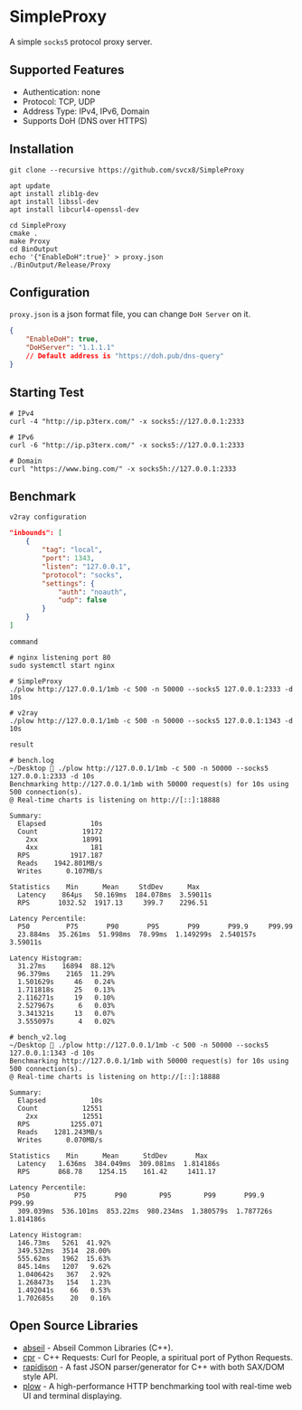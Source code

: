 # SimpleProxy
A simple `socks5` protocol proxy server.

## Supported Features
- Authentication: none
- Protocol: TCP, UDP
- Address Type: IPv4, IPv6, Domain
- Supports DoH (DNS over HTTPS)

## Installation
```shell
git clone --recursive https://github.com/svcx8/SimpleProxy

apt update
apt install zlib1g-dev
apt install libssl-dev
apt install libcurl4-openssl-dev

cd SimpleProxy
cmake .
make Proxy
cd BinOutput
echo '{"EnableDoH":true}' > proxy.json
./BinOutput/Release/Proxy
```

## Configuration
`proxy.json` is a json format file, you can change `DoH Server` on it.
```json
{
    "EnableDoH": true,
    "DoHServer": "1.1.1.1"
    // Default address is "https://doh.pub/dns-query"
}
```

## Starting Test
```shell
# IPv4
curl -4 "http://ip.p3terx.com/" -x socks5://127.0.0.1:2333

# IPv6
curl -6 "http://ip.p3terx.com/" -x socks5://127.0.0.1:2333

# Domain
curl "https://www.bing.com/" -x socks5h://127.0.0.1:2333
```

## Benchmark
`v2ray configuration`
```json
"inbounds": [
    {
        "tag": "local",
        "port": 1343,
        "listen": "127.0.0.1",
        "protocol": "socks",
        "settings": {
            "auth": "noauth",
            "udp": false
        }
    }
]
```

`command`
```shell
# nginx listening port 80
sudo systemctl start nginx

# SimpleProxy
./plow http://127.0.0.1/1mb -c 500 -n 50000 --socks5 127.0.0.1:2333 -d 10s

# v2ray
./plow http://127.0.0.1/1mb -c 500 -n 50000 --socks5 127.0.0.1:1343 -d 10s
```

`result`
```
# bench.log
~/Desktop  ./plow http://127.0.0.1/1mb -c 500 -n 50000 --socks5 127.0.0.1:2333 -d 10s
Benchmarking http://127.0.0.1/1mb with 50000 request(s) for 10s using 500 connection(s).
@ Real-time charts is listening on http://[::]:18888

Summary:
  Elapsed           10s
  Count           19172
    2xx           18991
    4xx             181
  RPS          1917.187
  Reads    1942.801MB/s
  Writes      0.107MB/s

Statistics    Min      Mean     StdDev      Max   
  Latency    864µs   50.169ms  184.078ms  3.59011s
  RPS       1032.52  1917.13     399.7    2296.51 

Latency Percentile:
  P50         P75       P90       P95       P99       P99.9     P99.99 
  23.884ms  35.261ms  51.998ms  78.99ms  1.149299s  2.540157s  3.59011s

Latency Histogram:
  31.27ms    16894  88.12%
  96.379ms    2165  11.29%
  1.501629s     46   0.24%
  1.711818s     25   0.13%
  2.116271s     19   0.10%
  2.527967s      6   0.03%
  3.341321s     13   0.07%
  3.555097s      4   0.02%
```

```
# bench_v2.log
~/Desktop  ./plow http://127.0.0.1/1mb -c 500 -n 50000 --socks5 127.0.0.1:1343 -d 10s
Benchmarking http://127.0.0.1/1mb with 50000 request(s) for 10s using 500 connection(s).
@ Real-time charts is listening on http://[::]:18888

Summary:
  Elapsed           10s
  Count           12551
    2xx           12551
  RPS          1255.071
  Reads    1281.243MB/s
  Writes      0.070MB/s

Statistics    Min      Mean      StdDev       Max   
  Latency   1.636ms  384.049ms  309.081ms  1.814186s
  RPS       868.78    1254.15    161.42     1411.17 

Latency Percentile:
  P50           P75       P90        P95        P99       P99.9     P99.99  
  309.039ms  536.101ms  853.22ms  980.234ms  1.380579s  1.787726s  1.814186s

Latency Histogram:
  146.73ms   5261  41.92%
  349.532ms  3514  28.00%
  555.62ms   1962  15.63%
  845.14ms   1207   9.62%
  1.040642s   367   2.92%
  1.268473s   154   1.23%
  1.492041s    66   0.53%
  1.702685s    20   0.16%
```

## Open Source Libraries
- [abseil](https://github.com/abseil/abseil-cpp) - Abseil Common Libraries (C++).
- [cpr](https://github.com/whoshuu/cpr) - C++ Requests: Curl for People, a spiritual port of Python Requests.
- [rapidjson](https://github.com/Tencent/rapidjson) - A fast JSON parser/generator for C++ with both SAX/DOM style API.
- [plow](https://github.com/six-ddc/plow) - A high-performance HTTP benchmarking tool with real-time web UI and terminal displaying.
